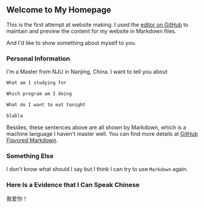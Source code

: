 ## Welcome to My Homepage

This is the first attempt at website making. I used the [editor on GitHub](https://github.com/Phoebus620/phoebus620.github.io/edit/main/index.md) to maintain and preview the content for my website in Markdown files.

And I'd like to show something about myself to you.

### Personal Information

I'm a Master from NJU in Nanjing, China. I want to tell you about

```markdown
What am I studying for

Which program am I doing

What do I want to eat tonight

blabla
```

Besides, these sentences above are all shown by Markdown, which is a machine language I haven't master well. You can find more details at [GitHub Flavored Markdown](https://guides.github.com/features/mastering-markdown/).

### Something Else

I don't know what should I say but I think I can try to use  `Markdown` again.

### Here Is a Evidence that I Can Speak Chinese

我爱你！
